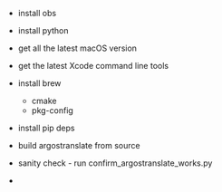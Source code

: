 - install obs

- install python

- get all the latest macOS version

- get the latest Xcode command line tools

- install brew

    - cmake
    - pkg-config

- install pip deps

- build argostranslate from source

- sanity check - run confirm_argostranslate_works.py

- 
